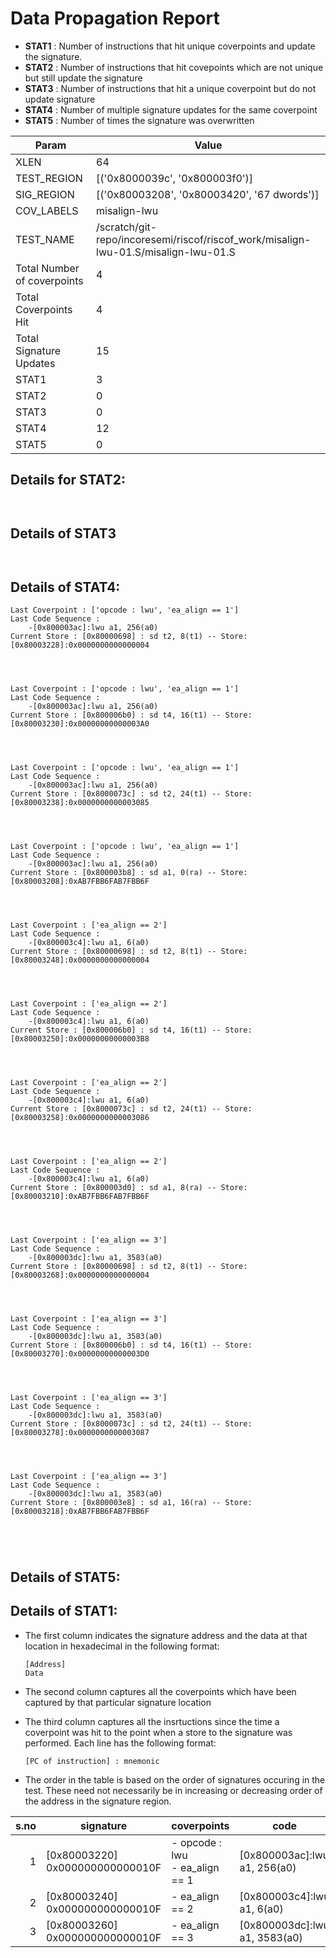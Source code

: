 
# Data Propagation Report

- **STAT1** : Number of instructions that hit unique coverpoints and update the signature.
- **STAT2** : Number of instructions that hit covepoints which are not unique but still update the signature
- **STAT3** : Number of instructions that hit a unique coverpoint but do not update signature
- **STAT4** : Number of multiple signature updates for the same coverpoint
- **STAT5** : Number of times the signature was overwritten

| Param                     | Value    |
|---------------------------|----------|
| XLEN                      | 64      |
| TEST_REGION               | [('0x8000039c', '0x800003f0')]      |
| SIG_REGION                | [('0x80003208', '0x80003420', '67 dwords')]      |
| COV_LABELS                | misalign-lwu      |
| TEST_NAME                 | /scratch/git-repo/incoresemi/riscof/riscof_work/misalign-lwu-01.S/misalign-lwu-01.S    |
| Total Number of coverpoints| 4     |
| Total Coverpoints Hit     | 4      |
| Total Signature Updates   | 15      |
| STAT1                     | 3      |
| STAT2                     | 0      |
| STAT3                     | 0     |
| STAT4                     | 12     |
| STAT5                     | 0     |

## Details for STAT2:

```


```

## Details of STAT3

```


```

## Details of STAT4:

```
Last Coverpoint : ['opcode : lwu', 'ea_align == 1']
Last Code Sequence : 
	-[0x800003ac]:lwu a1, 256(a0)
Current Store : [0x80000698] : sd t2, 8(t1) -- Store: [0x80003228]:0x0000000000000004




Last Coverpoint : ['opcode : lwu', 'ea_align == 1']
Last Code Sequence : 
	-[0x800003ac]:lwu a1, 256(a0)
Current Store : [0x800006b0] : sd t4, 16(t1) -- Store: [0x80003230]:0x00000000000003A0




Last Coverpoint : ['opcode : lwu', 'ea_align == 1']
Last Code Sequence : 
	-[0x800003ac]:lwu a1, 256(a0)
Current Store : [0x8000073c] : sd t2, 24(t1) -- Store: [0x80003238]:0x0000000000003085




Last Coverpoint : ['opcode : lwu', 'ea_align == 1']
Last Code Sequence : 
	-[0x800003ac]:lwu a1, 256(a0)
Current Store : [0x800003b8] : sd a1, 0(ra) -- Store: [0x80003208]:0xAB7FBB6FAB7FBB6F




Last Coverpoint : ['ea_align == 2']
Last Code Sequence : 
	-[0x800003c4]:lwu a1, 6(a0)
Current Store : [0x80000698] : sd t2, 8(t1) -- Store: [0x80003248]:0x0000000000000004




Last Coverpoint : ['ea_align == 2']
Last Code Sequence : 
	-[0x800003c4]:lwu a1, 6(a0)
Current Store : [0x800006b0] : sd t4, 16(t1) -- Store: [0x80003250]:0x00000000000003B8




Last Coverpoint : ['ea_align == 2']
Last Code Sequence : 
	-[0x800003c4]:lwu a1, 6(a0)
Current Store : [0x8000073c] : sd t2, 24(t1) -- Store: [0x80003258]:0x0000000000003086




Last Coverpoint : ['ea_align == 2']
Last Code Sequence : 
	-[0x800003c4]:lwu a1, 6(a0)
Current Store : [0x800003d0] : sd a1, 8(ra) -- Store: [0x80003210]:0xAB7FBB6FAB7FBB6F




Last Coverpoint : ['ea_align == 3']
Last Code Sequence : 
	-[0x800003dc]:lwu a1, 3583(a0)
Current Store : [0x80000698] : sd t2, 8(t1) -- Store: [0x80003268]:0x0000000000000004




Last Coverpoint : ['ea_align == 3']
Last Code Sequence : 
	-[0x800003dc]:lwu a1, 3583(a0)
Current Store : [0x800006b0] : sd t4, 16(t1) -- Store: [0x80003270]:0x00000000000003D0




Last Coverpoint : ['ea_align == 3']
Last Code Sequence : 
	-[0x800003dc]:lwu a1, 3583(a0)
Current Store : [0x8000073c] : sd t2, 24(t1) -- Store: [0x80003278]:0x0000000000003087




Last Coverpoint : ['ea_align == 3']
Last Code Sequence : 
	-[0x800003dc]:lwu a1, 3583(a0)
Current Store : [0x800003e8] : sd a1, 16(ra) -- Store: [0x80003218]:0xAB7FBB6FAB7FBB6F





```

## Details of STAT5:



## Details of STAT1:

- The first column indicates the signature address and the data at that location in hexadecimal in the following format: 
  ```
  [Address]
  Data
  ```

- The second column captures all the coverpoints which have been captured by that particular signature location

- The third column captures all the insrtuctions since the time a coverpoint was
  hit to the point when a store to the signature was performed. Each line has
  the following format:
  ```
  [PC of instruction] : mnemonic
  ```
- The order in the table is based on the order of signatures occuring in the
  test. These need not necessarily be in increasing or decreasing order of the
  address in the signature region.

|s.no|            signature             |              coverpoints              |               code               |
|---:|----------------------------------|---------------------------------------|----------------------------------|
|   1|[0x80003220]<br>0x000000000000010F|- opcode : lwu<br> - ea_align == 1<br> |[0x800003ac]:lwu a1, 256(a0)<br>  |
|   2|[0x80003240]<br>0x000000000000010F|- ea_align == 2<br>                    |[0x800003c4]:lwu a1, 6(a0)<br>    |
|   3|[0x80003260]<br>0x000000000000010F|- ea_align == 3<br>                    |[0x800003dc]:lwu a1, 3583(a0)<br> |
